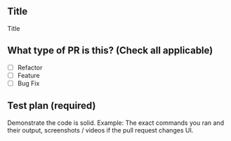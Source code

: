 ## **Title**

Title

## **What type of PR is this? (Check all applicable)**

- [ ] Refactor
- [ ] Feature
- [ ] Bug Fix

## **Test plan (required)**

Demonstrate the code is solid. Example: The exact commands you ran and their output, screenshots / videos if the pull request changes UI.
